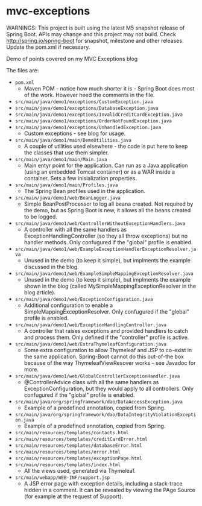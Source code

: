 mvc-exceptions
==============

WARNINGS:
    This project is built using the latest M5 snapshot release of Spring Boot.
    APIs may change and this project may not build.
    Check http://spring.io/spring-boot for snapshot, milestone and other releases.
    Update the pom.xml if necessary.

Demo of points covered on my MVC Exceptions blog

The files are:

  * <code>pom.xml</code>
     * Maven POM - notice how much shorter it is - Spring Boot does most of the work.  However heed the comments in the file.
  * <code>src/main/java/demo1/exceptions/CustomException.java</code>
  * <code>src/main/java/demo1/exceptions/DatabaseException.java</code>
  * <code>src/main/java/demo1/exceptions/InvalidCreditCardException.java</code>
  * <code>src/main/java/demo1/exceptions/OrderNotFoundException.java</code>
  * <code>src/main/java/demo1/exceptions/UnhandledException.java</code>
     * Custom exceptions - see blog for usage.
  * <code>src/main/java/demo1/main/DemoUtilities.java</code>
     * A couple of utilities used elsewhere - the code is put here to keep the classes that use them simpler.
  * <code>src/main/java/demo1/main/Main.java</code>
     * Main entyr point for the application.  Can run as a Java application (using an embedded Tomcat container) or as a WAR inside a container.  Sets a few inisialization properties.
  * <code>src/main/java/demo1/main/Profiles.java</code>
    * The Spring Bean profiles used in the application.
  * <code>src/main/java/demo1/web/BeanLogger.java</code>
     * Simple BeanPostProcessor to log all beana created.  Not required by the demo, but as Spring Boot is new, it allows all the beans created to be logged.
  * <code>src/main/java/demo1/web/ControllerWithoutExceptionHandlers.java</code>
     * A controller with all the same handlers as ExceptionHandlingController (so they all throw exceptions) but no handler methods. Only confugured if the "global" profile is enabled.
  * <code>src/main/java/demo1/web/ExampleExceptionHandlerExceptionResolver.java</code>
     * Unused in the demo (to keep it simple), but implments the example discussed in the blog.
  * <code>src/main/java/demo1/web/ExampleSimpleMappingExceptionResolver.java</code>
     * Unused in the demo (to keep it simple), but implments the example shown in the blog (called MySimpleMappingExceptionResolver in the blog article).
  * <code>src/main/java/demo1/web/ExceptionConfiguration.java</code>
     * Additional configuration to enable a SimpleMappingExceptionResolver. Only confugured if the "global" profile is enabled.
  * <code>src/main/java/demo1/web/ExceptionHandlingController.java</code>
     * A controller that raises exceptions and provided handlers to catch and process them.  Only defined if the "controller" profile is active.
  * <code>src/main/java/demo1/web/ExtraThymeleafConfiguration.java</code>
     * Some extra configuration to allow Thymeleaf and JSP to co-exist in the same application. Spring-Boot cannot do this out-of-the box because of the way ThymeleafViewResover works - see Javadoc for more.
  * <code>src/main/java/demo1/web/GlobalControllerExceptionHandler.java</code>
     * @ControllerAdvice class with all the same handlers as ExceptionConfiguration, but they would apply to all controllers. Only confugured if the "global" profile is enabled.
  * <code>src/main/java/org/springframework/dao/DataAccessException.java</code>
     * Example of a predefined annotation, copied from Spring.
  * <code>src/main/java/org/springframework/dao/DataIntegrityViolationException.java</code>
     * Example of a predefined annotation, copied from Spring.
  * <code>src/main/resources/templates/contacts.html</code>
  * <code>src/main/resources/templates/creditCardError.html</code>
  * <code>src/main/resources/templates/databaseError.html</code>
  * <code>src/main/resources/templates/error.html</code>
  * <code>src/main/resources/templates/exceptionPage.html</code>
  * <code>src/main/resources/templates/index.html</code>
     * All the views used, generated via Thymeleaf.
  * <code>src/main/webapp/WEB-INF/support.jsp</code>
     * A JSP error page with exception details, including a stack-trace hidden in a comment.  It can be revealed by viewing the PAge Source (for example at the request of Support).
